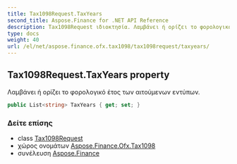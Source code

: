 ```yaml
---
title: Tax1098Request.TaxYears
second_title: Aspose.Finance for .NET API Reference
description: Tax1098Request ιδιοκτησία. Λαμβάνει ή ορίζει το φορολογικό έτος των αιτούμενων εντύπων.
type: docs
weight: 40
url: /el/net/aspose.finance.ofx.tax1098/tax1098request/taxyears/
---
```

## Tax1098Request.TaxYears property

Λαμβάνει ή ορίζει το φορολογικό έτος των αιτούμενων εντύπων.

```csharp
public List<string> TaxYears { get; set; }
```

### Δείτε επίσης

* class [Tax1098Request](../)
* χώρος ονομάτων [Aspose.Finance.Ofx.Tax1098](../../tax1098request/)
* συνέλευση [Aspose.Finance](../../../)


